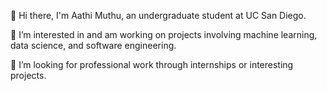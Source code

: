 👋 Hi there, I'm Aathi Muthu, an undergraduate student at UC San Diego.

🔭 I’m interested in and am working on projects involving machine learning, data science, and software engineering.

🌱 I’m looking for professional work through internships or interesting projects.

<!--
**aathijmuthu/aathijmuthu** is a ✨ _special_ ✨ repository because its `README.md` (this file) appears on your GitHub profile.

Here are some ideas to get you started:

- 🔭 I’m currently working on ...
- 🌱 I’m currently learning ...
- 👯 I’m looking to collaborate on ...
- 🤔 I’m looking for help with ...
- 💬 Ask me about ...
- 📫 How to reach me: ...
- 😄 Pronouns: ...
- ⚡ Fun fact: ...
-->
